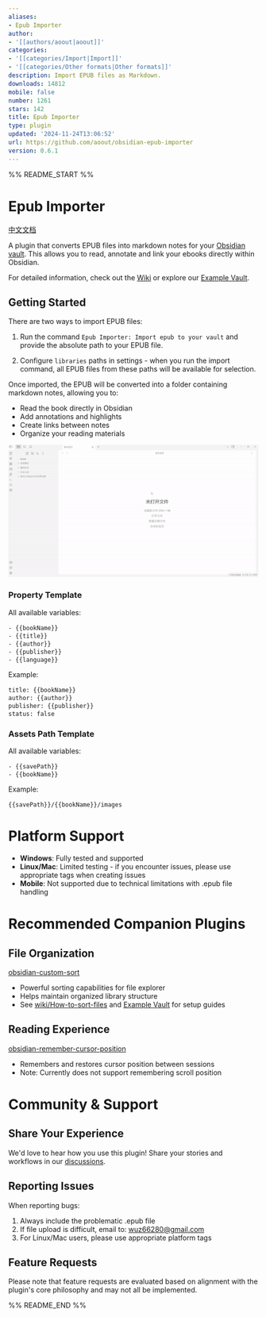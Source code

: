```yaml
---
aliases:
- Epub Importer
author:
- '[[authors/aoout|aoout]]'
categories:
- '[[categories/Import|Import]]'
- '[[categories/Other formats|Other formats]]'
description: Import EPUB files as Markdown.
downloads: 14812
mobile: false
number: 1261
stars: 142
title: Epub Importer
type: plugin
updated: '2024-11-24T13:06:52'
url: https://github.com/aoout/obsidian-epub-importer
version: 0.6.1
---
```


%% README_START %%

# Epub Importer

[中文文档](README.zh-CN.md)

A plugin that converts EPUB files into markdown notes for your [Obsidian vault](https://obsidian.md/). This allows you to read, annotate and link your ebooks directly within Obsidian.

For detailed information, check out the [Wiki](https://github.com/aoout/obsidian-epub-importer/wiki) or explore our [Example Vault](https://github.com/aoout/mdReader).

## Getting Started

There are two ways to import EPUB files:

1. Run the command `Epub Importer: Import epub to your vault` and provide the absolute path to your EPUB file.

2. Configure `libraries` paths in settings - when you run the import command, all EPUB files from these paths will be available for selection.

Once imported, the EPUB will be converted into a folder containing markdown notes, allowing you to:
- Read the book directly in Obsidian
- Add annotations and highlights
- Create links between notes
- Organize your reading materials

![Plugin Demo](https://raw.githubusercontent.com/aoout/obsidian-epub-importer/HEAD/assets/demo.gif)

### Property Template

All available variables:

```
- {{bookName}}
- {{title}}
- {{author}}
- {{publisher}}
- {{language}}
```

Example:

```
title: {{bookName}}
author: {{author}}
publisher: {{publisher}}
status: false
```

### Assets Path Template

All available variables:

```
- {{savePath}}
- {{bookName}}
```

Example:

```
{{savePath}}/{{bookName}}/images
```
# Platform Support

- **Windows**: Fully tested and supported
- **Linux/Mac**: Limited testing - if you encounter issues, please use appropriate tags when creating issues
- **Mobile**: Not supported due to technical limitations with .epub file handling

# Recommended Companion Plugins

## File Organization
[obsidian-custom-sort](https://github.com/SebastianMC/obsidian-custom-sort)
- Powerful sorting capabilities for file explorer
- Helps maintain organized library structure
- See [wiki/How-to-sort-files](https://github.com/aoout/obsidian-epub-importer/wiki/How-to-sort-files%3F) and [Example Vault](https://github.com/aoout/mdReader) for setup guides

## Reading Experience
[obsidian-remember-cursor-position](https://github.com/dy-sh/obsidian-remember-cursor-position)
- Remembers and restores cursor position between sessions
- Note: Currently does not support remembering scroll position

# Community & Support

## Share Your Experience
We'd love to hear how you use this plugin! Share your stories and workflows in our [discussions](https://github.com/aoout/obsidian-epub-importer/discussions).

## Reporting Issues
When reporting bugs:
1. Always include the problematic .epub file
2. If file upload is difficult, email to: wuz66280@gmail.com
3. For Linux/Mac users, please use appropriate platform tags

## Feature Requests
Please note that feature requests are evaluated based on alignment with the plugin's core philosophy and may not all be implemented.


%% README_END %%